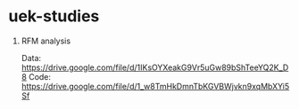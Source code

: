 # uek-studies

1. RFM analysis

   Data: https://drive.google.com/file/d/1IKsOYXeakG9Vr5uGw89bShTeeYQ2K_D8
   Code: https://drive.google.com/file/d/1_w8TmHkDmnTbKGVBWjvkn9xqMbXYi5Sf
